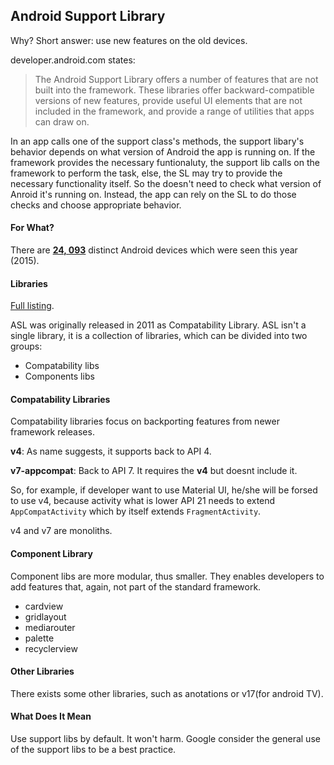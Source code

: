 ## Android Support Library

Why? Short answer: use new features on the old devices.

developer.android.com states:

>The Android Support Library offers a number of features that are not built into the framework. These libraries offer backward-compatible versions of new features, provide useful UI elements that are not included in the framework, and provide a range of utilities that apps can draw on.

In an app calls one of the support class's methods, the support libary's behavior depends on what version of Android the app is running on. If the framework provides the necessary funtionaluty, the support lib calls on the framework to perform the task, else, the SL may try to provide the necessary functionality itself. So the doesn't need to check what version of Anroid it's running on. Instead, the app can rely on the SL to do those checks and choose appropriate behavior.

#### For What?
There are [**24, 093**](http://opensignal.com/reports/2015/08/android-fragmentation/) distinct Android devices which were seen this year (2015).

#### Libraries

[Full listing](https://developer.android.com/topic/libraries/support-library/features.html).

ASL was originally released in 2011 as Compatability Library. ASL isn't a single library, it is a collection of libraries, which can be divided into two groups:

- Compatability libs
- Components libs

#### Compatability Libraries
Compatability libraries focus on backporting features from newer framework releases.

**v4**: As name suggests, it supports back to API 4.

**v7-appcompat**: Back to API 7. It requires the **v4** but doesnt include it.

So, for example, if developer want to use Material UI, he/she will be forsed to use v4, because activity what is lower API 21 needs to extend `AppCompatActivity` which by itself extends `FragmentActivity`.

v4 and v7 are monoliths.

#### Component Library
Component libs are more modular, thus smaller. They enables developers to add features that, again, not part of the standard framework.

- cardview
- gridlayout
- mediarouter
- palette
- recyclerview

#### Other Libraries
There exists some other libraries, such as anotations or v17(for android TV).

#### What Does It Mean
Use support libs by default. It won't harm. Google consider the general use of the support libs to be a best practice.
